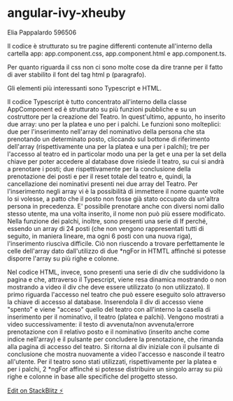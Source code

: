 # angular-ivy-xheuby

Elia Pappalardo 596506

Il codice è strutturato su tre pagine differenti contenute all'interno della cartella app: app.component.css, app.component.html e app.component.ts. 

Per quanto riguarda il css non ci sono molte cose da dire tranne per il fatto di aver stabilito il font del tag html p (paragrafo). 

Gli elementi più interessanti sono Typescript e HTML. 

Il codice Typescript è tutto concentrato all'interno della classe AppComponent ed è strutturato su più funzioni pubbliche e su un costruttore per la creazione del Teatro. In quest'ultimo, appunto, ho inserito due array: uno per la platea e uno per i palchi. Le funzioni sono molteplici: due per l'inserimento nell'array del nominativo della persona che sta prenotando un determinato posto, cliccando sul bottone di riferimento dell'array (rispettivamente una per la platea e una per i palchi); tre per l'accesso al teatro ed in particolar modo una per la get e una per la set della chiave per poter accedere al database dove risiede il teatro, su cui si andrà a prenotare i posti; due rispettivamente per la conclusione della prenotazione dei posti e per il reset totale del teatro e, quindi, la cancellazione dei nominativi presenti nei due array del Teatro. 
Per l'inserimento negli array vi è la possibilità di immettere il nome quante volte lo si volesse, a patto che il posto non fosse già stato occupato da un'altra persona in precedenza. E' possibile prenotare anche con diversi nomi dallo stesso utente, ma una volta inserito, il nome non può più essere modificato. Nella funzione dei palchi, inoltre, sono presenti una serie di If perché, essendo un array di 24 posti (che non vengono rappresentati tutti di seguito, in maniera lineare, ma ogni 6 posti con una nuova riga), l'inserimento riusciva difficile. Ciò non riuscendo a trovare perfettamente le celle dell'array dato dall'utilizzo di due *ngFor in HTMTL affinché si potesse disporre l'array su più righe e colonne.

Nel codice HTML, invece, sono presenti una serie di div che suddividono la pagina e che, attraverso il Typescript, viene resa dinamica mostrando o non mostrando a video il div che deve essere utilizzato (o non utilizzato). Il primo riguarda l'accesso nel teatro che può essere eseguito solo attraverso la chiave di accesso al database. Inserendola il div di accesso viene "spento" e viene "acceso" quello del teatro con all'interno la casella di inserimento per il nominativo, il teatro (platea e palchi). Vengono mostrati a video successivamente: il testo di avvenuta/non avvenuta/errore prenotazione con il relativo posto e il nominativo (inserito anche come indice nell'array) e il pulsante per concludere la prenotazione, che rimanda alla pagina di accesso del teatro.
Si ritorna al div iniziale con il pulsante di conclusione che mostra nuovamente a video l'accesso e nasconde il teatro all'utente. 
Per il teatro sono stati utilizzati, rispettivamente per la platea e per i palchi, 2 *ngFor affinché si potesse distribuire un singolo array su più righe e colonne in base alle specifiche del progetto stesso.


[Edit on StackBlitz ⚡️](https://stackblitz.com/edit/angular-ivy-xheuby)